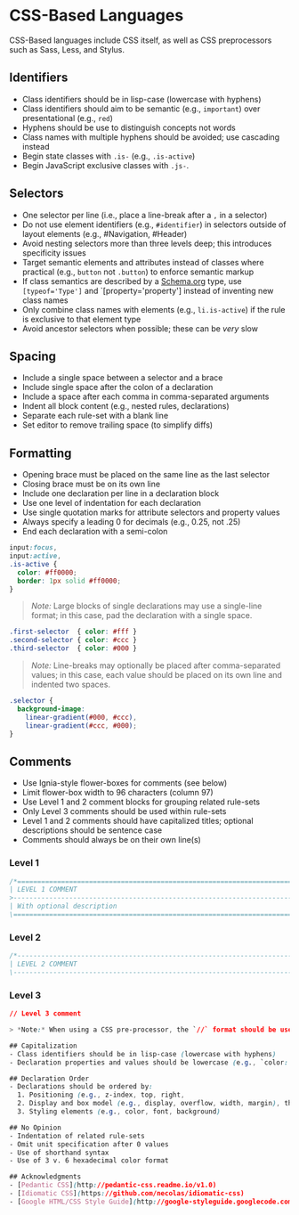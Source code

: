 # CSS-Based Languages

CSS-Based languages include CSS itself, as well as CSS preprocessors such as Sass, Less, and Stylus.

## Identifiers
- Class identifiers should be in lisp-case (lowercase with hyphens)
- Class identifiers should aim to be semantic (e.g., `important`) over presentational (e.g., `red`)
- Hyphens should be use to distinguish concepts not words
- Class names with multiple hyphens should be avoided; use cascading instead
- Begin state classes with `.is-` (e.g., `.is-active`)
- Begin JavaScript exclusive classes with `.js-`.

## Selectors
- One selector per line (i.e., place a line-break after a `,` in a selector)
- Do not use element identifiers (e.g., `#identifier`) in selectors outside of layout elements (e.g., #Navigation, #Header)
- Avoid nesting selectors more than three levels deep; this introduces specificity issues
- Target semantic elements and attributes instead of classes where practical (e.g., `button` not `.button`) to enforce semantic markup
- If class semantics are described by a [Schema.org](http://schema.org/) type, use `[typeof='Type']` and `[property='property'] instead of inventing new class names
- Only combine class names with elements (e.g., `li.is-active`) if the rule is exclusive to that element type
- Avoid ancestor selectors when possible; these can be *very* slow

## Spacing
- Include a single space between a selector and a brace
- Include single space after the colon of a declaration
- Include a space after each comma in comma-separated arguments
- Indent all block content (e.g., nested rules, declarations)
- Separate each rule-set with a blank line
- Set editor to remove trailing space (to simplify diffs)

## Formatting
- Opening brace must be placed on the same line as the last selector
- Closing brace must be on its own line
- Include one declaration per line in a declaration block
- Use one level of indentation for each declaration
- Use single quotation marks for attribute selectors and property values
- Always specify a leading 0 for decimals (e.g., 0.25, not .25)
- End each declaration with a semi-colon

```css
input:focus,
input:active,
.is-active {
  color: #ff0000;
  border: 1px solid #ff0000;
}

```

> *Note:* Large blocks of single declarations may use a single-line format; in this case, pad the declaration with a single space.
```css
.first-selector  { color: #fff }
.second-selector { color: #ccc }
.third-selector  { color: #000 }
```
> *Note:* Line-breaks may optionally be placed after comma-separated values; in this case, each value should be placed on its own line and indented two spaces.
```css
.selector {
  background-image:
    linear-gradient(#000, #ccc),
    linear-gradient(#ccc, #000);
}
```

## Comments
- Use Ignia-style flower-boxes for comments (see below)
- Limit flower-box width to 96 characters (column 97)
- Use Level 1 and 2 comment blocks for grouping related rule-sets
- Only Level 3 comments should be used within rule-sets
- Level 1 and 2 comments should have capitalized titles; optional descriptions should be sentence case
- Comments should always be on their own line(s)

### Level 1
```css
/*==============================================================================================
| LEVEL 1 COMMENT
>-----------------------------------------------------------------------------------------------
| With optional description
\=============================================================================================*/
```
### Level 2
```css
/*----------------------------------------------------------------------------------------------
| LEVEL 2 COMMENT
\---------------------------------------------------------------------------------------------*/
```
### Level 3
```css
// Level 3 comment

> *Note:* When using a CSS pre-processor, the `//` format should be used instead, in order to prevent comments from being compiled with the CSS. See [Sass Style Guide](./Sass.md).

## Capitalization
- Class identifiers should be in lisp-case (lowercase with hyphens)
- Declaration properties and values should be lowercase (e.g., `color: #f1f1f1`)

## Declaration Order
- Declarations should be ordered by:
  1. Positioning (e.g., z-index, top, right,
  2. Display and box model (e.g., display, overflow, width, margin), then
  3. Styling elements (e.g., color, font, background)

## No Opinion
- Indentation of related rule-sets
- Omit unit specification after 0 values
- Use of shorthand syntax
- Use of 3 v. 6 hexadecimal color format

## Acknowledgments
- [Pedantic CSS](http://pedantic-css.readme.io/v1.0)
- [Idiomatic CSS](https://github.com/necolas/idiomatic-css)
- [Google HTML/CSS Style Guide](http://google-styleguide.googlecode.com/svn/trunk/htmlcssguide.xml)